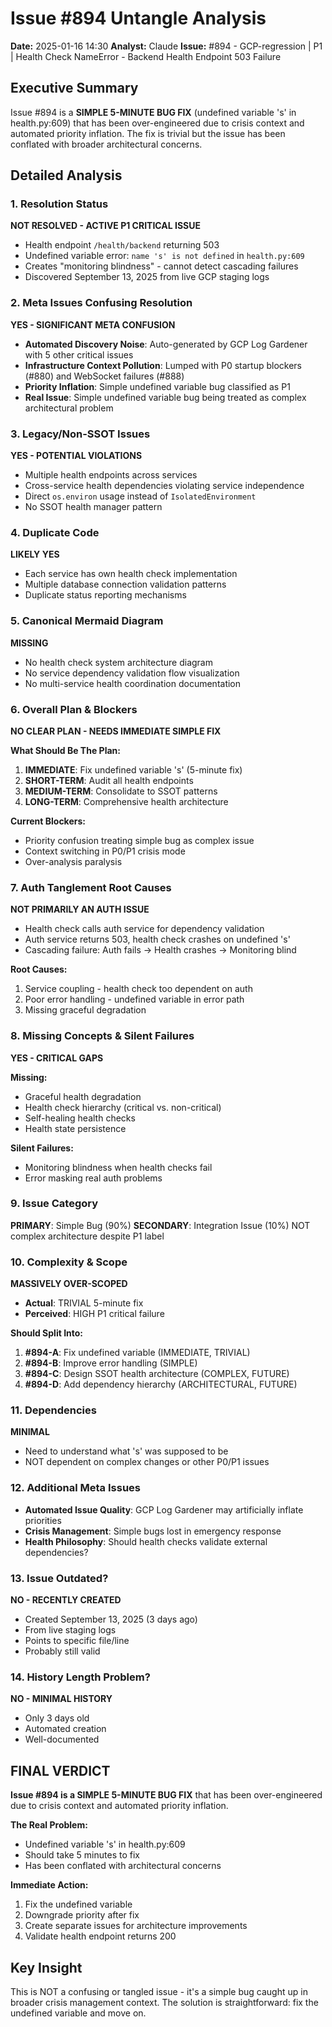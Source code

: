 # Issue #894 Untangle Analysis
**Date:** 2025-01-16 14:30
**Analyst:** Claude
**Issue:** #894 - GCP-regression | P1 | Health Check NameError - Backend Health Endpoint 503 Failure

## Executive Summary
Issue #894 is a **SIMPLE 5-MINUTE BUG FIX** (undefined variable 's' in health.py:609) that has been over-engineered due to crisis context and automated priority inflation. The fix is trivial but the issue has been conflated with broader architectural concerns.

## Detailed Analysis

### 1. Resolution Status
**NOT RESOLVED - ACTIVE P1 CRITICAL ISSUE**
- Health endpoint `/health/backend` returning 503
- Undefined variable error: `name 's' is not defined` in `health.py:609`
- Creates "monitoring blindness" - cannot detect cascading failures
- Discovered September 13, 2025 from live GCP staging logs

### 2. Meta Issues Confusing Resolution
**YES - SIGNIFICANT META CONFUSION**
- **Automated Discovery Noise**: Auto-generated by GCP Log Gardener with 5 other critical issues
- **Infrastructure Context Pollution**: Lumped with P0 startup blockers (#880) and WebSocket failures (#888)
- **Priority Inflation**: Simple undefined variable bug classified as P1
- **Real Issue**: Simple undefined variable bug being treated as complex architectural problem

### 3. Legacy/Non-SSOT Issues
**YES - POTENTIAL VIOLATIONS**
- Multiple health endpoints across services
- Cross-service health dependencies violating service independence
- Direct `os.environ` usage instead of `IsolatedEnvironment`
- No SSOT health manager pattern

### 4. Duplicate Code
**LIKELY YES**
- Each service has own health check implementation
- Multiple database connection validation patterns
- Duplicate status reporting mechanisms

### 5. Canonical Mermaid Diagram
**MISSING**
- No health check system architecture diagram
- No service dependency validation flow visualization
- No multi-service health coordination documentation

### 6. Overall Plan & Blockers
**NO CLEAR PLAN - NEEDS IMMEDIATE SIMPLE FIX**

**What Should Be The Plan:**
1. **IMMEDIATE**: Fix undefined variable 's' (5-minute fix)
2. **SHORT-TERM**: Audit all health endpoints
3. **MEDIUM-TERM**: Consolidate to SSOT patterns
4. **LONG-TERM**: Comprehensive health architecture

**Current Blockers:**
- Priority confusion treating simple bug as complex issue
- Context switching in P0/P1 crisis mode
- Over-analysis paralysis

### 7. Auth Tanglement Root Causes
**NOT PRIMARILY AN AUTH ISSUE**
- Health check calls auth service for dependency validation
- Auth service returns 503, health check crashes on undefined 's'
- Cascading failure: Auth fails → Health crashes → Monitoring blind

**Root Causes:**
1. Service coupling - health check too dependent on auth
2. Poor error handling - undefined variable in error path
3. Missing graceful degradation

### 8. Missing Concepts & Silent Failures
**YES - CRITICAL GAPS**

**Missing:**
- Graceful health degradation
- Health check hierarchy (critical vs. non-critical)
- Self-healing health checks
- Health state persistence

**Silent Failures:**
- Monitoring blindness when health checks fail
- Error masking real auth problems

### 9. Issue Category
**PRIMARY**: Simple Bug (90%)
**SECONDARY**: Integration Issue (10%)
NOT complex architecture despite P1 label

### 10. Complexity & Scope
**MASSIVELY OVER-SCOPED**
- **Actual**: TRIVIAL 5-minute fix
- **Perceived**: HIGH P1 critical failure

**Should Split Into:**
1. **#894-A**: Fix undefined variable (IMMEDIATE, TRIVIAL)
2. **#894-B**: Improve error handling (SIMPLE)
3. **#894-C**: Design SSOT health architecture (COMPLEX, FUTURE)
4. **#894-D**: Add dependency hierarchy (ARCHITECTURAL, FUTURE)

### 11. Dependencies
**MINIMAL**
- Need to understand what 's' was supposed to be
- NOT dependent on complex changes or other P0/P1 issues

### 12. Additional Meta Issues
- **Automated Issue Quality**: GCP Log Gardener may artificially inflate priorities
- **Crisis Management**: Simple bugs lost in emergency response
- **Health Philosophy**: Should health checks validate external dependencies?

### 13. Issue Outdated?
**NO - RECENTLY CREATED**
- Created September 13, 2025 (3 days ago)
- From live staging logs
- Points to specific file/line
- Probably still valid

### 14. History Length Problem?
**NO - MINIMAL HISTORY**
- Only 3 days old
- Automated creation
- Well-documented

## FINAL VERDICT

**Issue #894 is a SIMPLE 5-MINUTE BUG FIX** that has been over-engineered due to crisis context and automated priority inflation.

**The Real Problem:**
- Undefined variable 's' in health.py:609
- Should take 5 minutes to fix
- Has been conflated with architectural concerns

**Immediate Action:**
1. Fix the undefined variable
2. Downgrade priority after fix
3. Create separate issues for architecture improvements
4. Validate health endpoint returns 200

## Key Insight
This is NOT a confusing or tangled issue - it's a simple bug caught up in broader crisis management context. The solution is straightforward: fix the undefined variable and move on.
